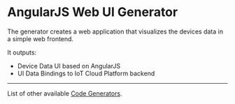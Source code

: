 # AngularJS Web UI Generator

The generator creates a web application that visualizes the devices data in a simple web frontend.

It outputs:

 - Device Data UI based on AngularJS
 - UI Data Bindings to IoT Cloud Platform backend

----------

List of other available [Code Generators](../Readme.md).